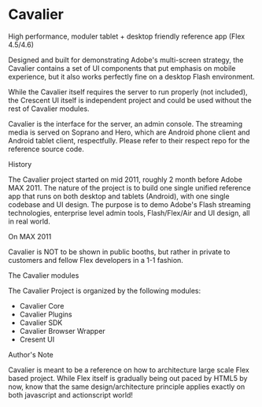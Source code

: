Cavalier
========

High performance, moduler tablet + desktop friendly reference app (Flex 4.5/4.6)

Designed and built for demonstrating Adobe's multi-screen strategy, the Cavalier contains a set of UI components that put emphasis on mobile experience, but it also works perfectly fine on a desktop Flash environment.

While the Cavalier itself requires the server to run properly (not included), the Crescent UI itself is independent project and could be used without the rest of Cavalier modules.

Cavalier is the interface for the server, an admin console. The streaming media is served on Soprano and Hero, which are Android phone client and Android tablet client, respectfully. Please refer to their respect repo for the reference source code. 


History

The Cavalier project started on mid 2011, roughly 2 month before Adobe MAX 2011. The nature of the project is to build one single unified reference app that runs on both desktop and tablets (Android), with one single codebase and UI design. The purpose is to demo Adobe's Flash streaming technologies, enterprise level admin tools, Flash/Flex/Air and UI design, all in real world.


On MAX 2011

Cavalier is NOT to be shown in public booths, but rather in private to customers and fellow Flex developers in a 1-1 fashion.


The Cavalier modules

The Cavalier Project is organized by the following modules:

 * Cavalier Core
 * Cavalier Plugins
 * Cavalier SDK
 * Cavalier Browser Wrapper
 * Cresent UI




Author's Note

Cavalier is meant to be a reference on how to architecture large scale Flex based project. While Flex itself is gradually being out paced by HTML5 by now, know that the same design/architecture principle applies exactly on both javascript and actionscript world!
